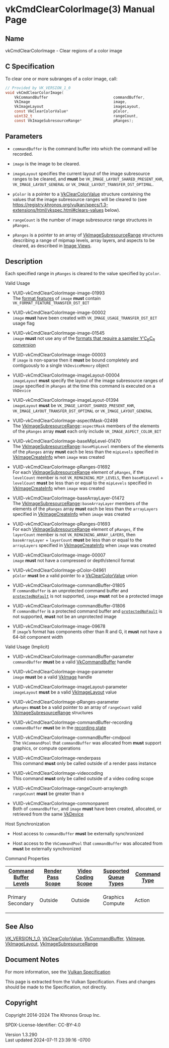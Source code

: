 # vkCmdClearColorImage(3) Manual Page

## Name

vkCmdClearColorImage - Clear regions of a color image



## <a href="#_c_specification" class="anchor"></a>C Specification

To clear one or more subranges of a color image, call:

``` c
// Provided by VK_VERSION_1_0
void vkCmdClearColorImage(
    VkCommandBuffer                             commandBuffer,
    VkImage                                     image,
    VkImageLayout                               imageLayout,
    const VkClearColorValue*                    pColor,
    uint32_t                                    rangeCount,
    const VkImageSubresourceRange*              pRanges);
```

## <a href="#_parameters" class="anchor"></a>Parameters

- `commandBuffer` is the command buffer into which the command will be
  recorded.

- `image` is the image to be cleared.

- `imageLayout` specifies the current layout of the image subresource
  ranges to be cleared, and **must** be
  `VK_IMAGE_LAYOUT_SHARED_PRESENT_KHR`, `VK_IMAGE_LAYOUT_GENERAL` or
  `VK_IMAGE_LAYOUT_TRANSFER_DST_OPTIMAL`.

- `pColor` is a pointer to a [VkClearColorValue](https://registry.khronos.org/vulkan/specs/1.3-extensions/man/html/VkClearColorValue.html)
  structure containing the values that the image subresource ranges will
  be cleared to (see <a
  href="https://registry.khronos.org/vulkan/specs/1.3-extensions/html/vkspec.html#clears-values"
  class="bare" target="_blank"
  rel="noopener">https://registry.khronos.org/vulkan/specs/1.3-extensions/html/vkspec.html#clears-values</a>
  below).

- `rangeCount` is the number of image subresource range structures in
  `pRanges`.

- `pRanges` is a pointer to an array of
  [VkImageSubresourceRange](https://registry.khronos.org/vulkan/specs/1.3-extensions/man/html/VkImageSubresourceRange.html) structures
  describing a range of mipmap levels, array layers, and aspects to be
  cleared, as described in <a
  href="https://registry.khronos.org/vulkan/specs/1.3-extensions/html/vkspec.html#resources-image-views"
  target="_blank" rel="noopener">Image Views</a>.

## <a href="#_description" class="anchor"></a>Description

Each specified range in `pRanges` is cleared to the value specified by
`pColor`.

Valid Usage

- <a href="#VUID-vkCmdClearColorImage-image-01993"
  id="VUID-vkCmdClearColorImage-image-01993"></a>
  VUID-vkCmdClearColorImage-image-01993  
  The <a
  href="https://registry.khronos.org/vulkan/specs/1.3-extensions/html/vkspec.html#resources-image-format-features"
  target="_blank" rel="noopener">format features</a> of `image` **must**
  contain `VK_FORMAT_FEATURE_TRANSFER_DST_BIT`

- <a href="#VUID-vkCmdClearColorImage-image-00002"
  id="VUID-vkCmdClearColorImage-image-00002"></a>
  VUID-vkCmdClearColorImage-image-00002  
  `image` **must** have been created with
  `VK_IMAGE_USAGE_TRANSFER_DST_BIT` usage flag

- <a href="#VUID-vkCmdClearColorImage-image-01545"
  id="VUID-vkCmdClearColorImage-image-01545"></a>
  VUID-vkCmdClearColorImage-image-01545  
  `image` **must** not use any of the <a
  href="https://registry.khronos.org/vulkan/specs/1.3-extensions/html/vkspec.html#formats-requiring-sampler-ycbcr-conversion"
  target="_blank" rel="noopener">formats that require a sampler
  Y′C<sub>B</sub>C<sub>R</sub> conversion</a>

- <a href="#VUID-vkCmdClearColorImage-image-00003"
  id="VUID-vkCmdClearColorImage-image-00003"></a>
  VUID-vkCmdClearColorImage-image-00003  
  If `image` is non-sparse then it **must** be bound completely and
  contiguously to a single `VkDeviceMemory` object

- <a href="#VUID-vkCmdClearColorImage-imageLayout-00004"
  id="VUID-vkCmdClearColorImage-imageLayout-00004"></a>
  VUID-vkCmdClearColorImage-imageLayout-00004  
  `imageLayout` **must** specify the layout of the image subresource
  ranges of `image` specified in `pRanges` at the time this command is
  executed on a `VkDevice`

- <a href="#VUID-vkCmdClearColorImage-imageLayout-01394"
  id="VUID-vkCmdClearColorImage-imageLayout-01394"></a>
  VUID-vkCmdClearColorImage-imageLayout-01394  
  `imageLayout` **must** be `VK_IMAGE_LAYOUT_SHARED_PRESENT_KHR`,
  `VK_IMAGE_LAYOUT_TRANSFER_DST_OPTIMAL` or `VK_IMAGE_LAYOUT_GENERAL`

- <a href="#VUID-vkCmdClearColorImage-aspectMask-02498"
  id="VUID-vkCmdClearColorImage-aspectMask-02498"></a>
  VUID-vkCmdClearColorImage-aspectMask-02498  
  The
  [VkImageSubresourceRange](https://registry.khronos.org/vulkan/specs/1.3-extensions/man/html/VkImageSubresourceRange.html)::`aspectMask`
  members of the elements of the `pRanges` array **must** each only
  include `VK_IMAGE_ASPECT_COLOR_BIT`

- <a href="#VUID-vkCmdClearColorImage-baseMipLevel-01470"
  id="VUID-vkCmdClearColorImage-baseMipLevel-01470"></a>
  VUID-vkCmdClearColorImage-baseMipLevel-01470  
  The
  [VkImageSubresourceRange](https://registry.khronos.org/vulkan/specs/1.3-extensions/man/html/VkImageSubresourceRange.html)::`baseMipLevel`
  members of the elements of the `pRanges` array **must** each be less
  than the `mipLevels` specified in
  [VkImageCreateInfo](https://registry.khronos.org/vulkan/specs/1.3-extensions/man/html/VkImageCreateInfo.html) when `image` was created

- <a href="#VUID-vkCmdClearColorImage-pRanges-01692"
  id="VUID-vkCmdClearColorImage-pRanges-01692"></a>
  VUID-vkCmdClearColorImage-pRanges-01692  
  For each [VkImageSubresourceRange](https://registry.khronos.org/vulkan/specs/1.3-extensions/man/html/VkImageSubresourceRange.html)
  element of `pRanges`, if the `levelCount` member is not
  `VK_REMAINING_MIP_LEVELS`, then `baseMipLevel` + `levelCount` **must**
  be less than or equal to the `mipLevels` specified in
  [VkImageCreateInfo](https://registry.khronos.org/vulkan/specs/1.3-extensions/man/html/VkImageCreateInfo.html) when `image` was created

- <a href="#VUID-vkCmdClearColorImage-baseArrayLayer-01472"
  id="VUID-vkCmdClearColorImage-baseArrayLayer-01472"></a>
  VUID-vkCmdClearColorImage-baseArrayLayer-01472  
  The
  [VkImageSubresourceRange](https://registry.khronos.org/vulkan/specs/1.3-extensions/man/html/VkImageSubresourceRange.html)::`baseArrayLayer`
  members of the elements of the `pRanges` array **must** each be less
  than the `arrayLayers` specified in
  [VkImageCreateInfo](https://registry.khronos.org/vulkan/specs/1.3-extensions/man/html/VkImageCreateInfo.html) when `image` was created

- <a href="#VUID-vkCmdClearColorImage-pRanges-01693"
  id="VUID-vkCmdClearColorImage-pRanges-01693"></a>
  VUID-vkCmdClearColorImage-pRanges-01693  
  For each [VkImageSubresourceRange](https://registry.khronos.org/vulkan/specs/1.3-extensions/man/html/VkImageSubresourceRange.html)
  element of `pRanges`, if the `layerCount` member is not
  `VK_REMAINING_ARRAY_LAYERS`, then `baseArrayLayer` + `layerCount`
  **must** be less than or equal to the `arrayLayers` specified in
  [VkImageCreateInfo](https://registry.khronos.org/vulkan/specs/1.3-extensions/man/html/VkImageCreateInfo.html) when `image` was created

- <a href="#VUID-vkCmdClearColorImage-image-00007"
  id="VUID-vkCmdClearColorImage-image-00007"></a>
  VUID-vkCmdClearColorImage-image-00007  
  `image` **must** not have a compressed or depth/stencil format

- <a href="#VUID-vkCmdClearColorImage-pColor-04961"
  id="VUID-vkCmdClearColorImage-pColor-04961"></a>
  VUID-vkCmdClearColorImage-pColor-04961  
  `pColor` **must** be a valid pointer to a
  [VkClearColorValue](https://registry.khronos.org/vulkan/specs/1.3-extensions/man/html/VkClearColorValue.html) union

- <a href="#VUID-vkCmdClearColorImage-commandBuffer-01805"
  id="VUID-vkCmdClearColorImage-commandBuffer-01805"></a>
  VUID-vkCmdClearColorImage-commandBuffer-01805  
  If `commandBuffer` is an unprotected command buffer and <a
  href="https://registry.khronos.org/vulkan/specs/1.3-extensions/html/vkspec.html#limits-protectedNoFault"
  target="_blank" rel="noopener"><code>protectedNoFault</code></a> is
  not supported, `image` **must** not be a protected image

- <a href="#VUID-vkCmdClearColorImage-commandBuffer-01806"
  id="VUID-vkCmdClearColorImage-commandBuffer-01806"></a>
  VUID-vkCmdClearColorImage-commandBuffer-01806  
  If `commandBuffer` is a protected command buffer and <a
  href="https://registry.khronos.org/vulkan/specs/1.3-extensions/html/vkspec.html#limits-protectedNoFault"
  target="_blank" rel="noopener"><code>protectedNoFault</code></a> is
  not supported, **must** not be an unprotected image

- <a href="#VUID-vkCmdClearColorImage-image-09678"
  id="VUID-vkCmdClearColorImage-image-09678"></a>
  VUID-vkCmdClearColorImage-image-09678  
  If `image`’s format has components other than R and G, it **must** not
  have a 64-bit component width

Valid Usage (Implicit)

- <a href="#VUID-vkCmdClearColorImage-commandBuffer-parameter"
  id="VUID-vkCmdClearColorImage-commandBuffer-parameter"></a>
  VUID-vkCmdClearColorImage-commandBuffer-parameter  
  `commandBuffer` **must** be a valid
  [VkCommandBuffer](https://registry.khronos.org/vulkan/specs/1.3-extensions/man/html/VkCommandBuffer.html) handle

- <a href="#VUID-vkCmdClearColorImage-image-parameter"
  id="VUID-vkCmdClearColorImage-image-parameter"></a>
  VUID-vkCmdClearColorImage-image-parameter  
  `image` **must** be a valid [VkImage](https://registry.khronos.org/vulkan/specs/1.3-extensions/man/html/VkImage.html) handle

- <a href="#VUID-vkCmdClearColorImage-imageLayout-parameter"
  id="VUID-vkCmdClearColorImage-imageLayout-parameter"></a>
  VUID-vkCmdClearColorImage-imageLayout-parameter  
  `imageLayout` **must** be a valid [VkImageLayout](https://registry.khronos.org/vulkan/specs/1.3-extensions/man/html/VkImageLayout.html)
  value

- <a href="#VUID-vkCmdClearColorImage-pRanges-parameter"
  id="VUID-vkCmdClearColorImage-pRanges-parameter"></a>
  VUID-vkCmdClearColorImage-pRanges-parameter  
  `pRanges` **must** be a valid pointer to an array of `rangeCount`
  valid [VkImageSubresourceRange](https://registry.khronos.org/vulkan/specs/1.3-extensions/man/html/VkImageSubresourceRange.html)
  structures

- <a href="#VUID-vkCmdClearColorImage-commandBuffer-recording"
  id="VUID-vkCmdClearColorImage-commandBuffer-recording"></a>
  VUID-vkCmdClearColorImage-commandBuffer-recording  
  `commandBuffer` **must** be in the [recording
  state](#commandbuffers-lifecycle)

- <a href="#VUID-vkCmdClearColorImage-commandBuffer-cmdpool"
  id="VUID-vkCmdClearColorImage-commandBuffer-cmdpool"></a>
  VUID-vkCmdClearColorImage-commandBuffer-cmdpool  
  The `VkCommandPool` that `commandBuffer` was allocated from **must**
  support graphics, or compute operations

- <a href="#VUID-vkCmdClearColorImage-renderpass"
  id="VUID-vkCmdClearColorImage-renderpass"></a>
  VUID-vkCmdClearColorImage-renderpass  
  This command **must** only be called outside of a render pass instance

- <a href="#VUID-vkCmdClearColorImage-videocoding"
  id="VUID-vkCmdClearColorImage-videocoding"></a>
  VUID-vkCmdClearColorImage-videocoding  
  This command **must** only be called outside of a video coding scope

- <a href="#VUID-vkCmdClearColorImage-rangeCount-arraylength"
  id="VUID-vkCmdClearColorImage-rangeCount-arraylength"></a>
  VUID-vkCmdClearColorImage-rangeCount-arraylength  
  `rangeCount` **must** be greater than `0`

- <a href="#VUID-vkCmdClearColorImage-commonparent"
  id="VUID-vkCmdClearColorImage-commonparent"></a>
  VUID-vkCmdClearColorImage-commonparent  
  Both of `commandBuffer`, and `image` **must** have been created,
  allocated, or retrieved from the same [VkDevice](https://registry.khronos.org/vulkan/specs/1.3-extensions/man/html/VkDevice.html)

Host Synchronization

- Host access to `commandBuffer` **must** be externally synchronized

- Host access to the `VkCommandPool` that `commandBuffer` was allocated
  from **must** be externally synchronized

Command Properties

<table class="tableblock frame-all grid-all stretch">
<colgroup>
<col style="width: 20%" />
<col style="width: 20%" />
<col style="width: 20%" />
<col style="width: 20%" />
<col style="width: 20%" />
</colgroup>
<thead>
<tr>
<th class="tableblock halign-left valign-top"><a
href="#VkCommandBufferLevel">Command Buffer Levels</a></th>
<th class="tableblock halign-left valign-top"><a
href="#vkCmdBeginRenderPass">Render Pass Scope</a></th>
<th class="tableblock halign-left valign-top"><a
href="#vkCmdBeginVideoCodingKHR">Video Coding Scope</a></th>
<th class="tableblock halign-left valign-top"><a
href="#VkQueueFlagBits">Supported Queue Types</a></th>
<th class="tableblock halign-left valign-top"><a
href="#fundamentals-queueoperation-command-types">Command Type</a></th>
</tr>
</thead>
<tbody>
<tr>
<td class="tableblock halign-left valign-top"><p>Primary<br />
Secondary</p></td>
<td class="tableblock halign-left valign-top"><p>Outside</p></td>
<td class="tableblock halign-left valign-top"><p>Outside</p></td>
<td class="tableblock halign-left valign-top"><p>Graphics<br />
Compute</p></td>
<td class="tableblock halign-left valign-top"><p>Action</p></td>
</tr>
</tbody>
</table>

## <a href="#_see_also" class="anchor"></a>See Also

[VK_VERSION_1_0](https://registry.khronos.org/vulkan/specs/1.3-extensions/man/html/VK_VERSION_1_0.html),
[VkClearColorValue](https://registry.khronos.org/vulkan/specs/1.3-extensions/man/html/VkClearColorValue.html),
[VkCommandBuffer](https://registry.khronos.org/vulkan/specs/1.3-extensions/man/html/VkCommandBuffer.html), [VkImage](https://registry.khronos.org/vulkan/specs/1.3-extensions/man/html/VkImage.html),
[VkImageLayout](https://registry.khronos.org/vulkan/specs/1.3-extensions/man/html/VkImageLayout.html),
[VkImageSubresourceRange](https://registry.khronos.org/vulkan/specs/1.3-extensions/man/html/VkImageSubresourceRange.html)

## <a href="#_document_notes" class="anchor"></a>Document Notes

For more information, see the <a
href="https://registry.khronos.org/vulkan/specs/1.3-extensions/html/vkspec.html#vkCmdClearColorImage"
target="_blank" rel="noopener">Vulkan Specification</a>

This page is extracted from the Vulkan Specification. Fixes and changes
should be made to the Specification, not directly.

## <a href="#_copyright" class="anchor"></a>Copyright

Copyright 2014-2024 The Khronos Group Inc.

SPDX-License-Identifier: CC-BY-4.0

Version 1.3.290  
Last updated 2024-07-11 23:39:16 -0700
